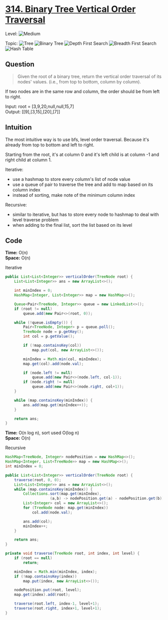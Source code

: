 # [314. Binary Tree Vertical Order Traversal](https://leetcode.com/problems/binary-tree-vertical-order-traversal/)

Level:
![Medium](https://img.shields.io/badge/-Medium-ff8000)

Topic:
![Tree](https://img.shields.io/badge/-Tree-70db70)
![Binary Tree](https://img.shields.io/badge/-Binary_Tree-5cd65c)
![Depth First Search](https://img.shields.io/badge/-Depth_First_Search-47d147)
![Breadth First Search](https://img.shields.io/badge/-Breadth_First_Search-33cc33)
![Hash Table](https://img.shields.io/badge/-Hash_Table-0073e6)

## Question

> Given the root of a binary tree, return the vertical order traversal of its nodes' values. (i.e., from top to bottom, column by column).

If two nodes are in the same row and column, the order should be from left to right.

Input: root = [3,9,20,null,null,15,7]  
Output: [[9],[3,15],[20],[7]]

## Intuition

The most intuitive way is to use bfs, level order traversal. Because it's already from top to bottom and left to right.

Starting from the root, it's at column 0 and it's left child is at column -1 and right child at column 1.

Iterative:

- use a hashmap to store every column's list of node value
- use a queue of pair to traverse the tree and add to map based on its column index
- instead of sorting, make note of the minimum column index

Recursive:

- similar to iterative, but has to store every node to hashmap to deal with level traverse problem
- when adding to the final list, sort the list based on its level

## Code

**Time:** O(n)  
**Space:** O(n)

Iterative

```java
public List<List<Integer>> verticalOrder(TreeNode root) {
    List<List<Integer>> ans = new ArrayList<>();

    int minIndex = 0;
    HashMap<Integer, List<Integer>> map = new HashMap<>();

    Queue<Pair<TreeNode, Integer>> queue = new LinkedList<>();
    if (root != null)
        queue.add(new Pair<>(root, 0));

    while (!queue.isEmpty()) {
        Pair<TreeNode, Integer> p = queue.poll();
        TreeNode node = p.getKey();
        int col = p.getValue();

        if (!map.containsKey(col))
            map.put(col, new ArrayList<>());

        minIndex = Math.min(col, minIndex);
        map.get(col).add(node.val);

        if (node.left != null)
            queue.add(new Pair<>(node.left, col-1));
        if (node.right != null)
            queue.add(new Pair<>(node.right, col+1));
    }

    while (map.containsKey(minIndex)) {
        ans.add(map.get(minIndex++));
    }

    return ans;
}
```

**Time:** O(n log n), sort used O(log n)  
**Space:** O(n)

Recursive

```java
HashMap<TreeNode, Integer> nodePosition = new HashMap<>();
HashMap<Integer, List<TreeNode>> map = new HashMap<>();
int minIndex = 0;

public List<List<Integer>> verticalOrder(TreeNode root) {
    traverse(root, 0, 0);
    List<List<Integer>> ans = new ArrayList<>();
    while (map.containsKey(minIndex)) {
        Collections.sort(map.get(minIndex),
                    (a,b) -> nodePosition.get(a) - nodePosition.get(b));
        List<Integer> col = new ArrayList<>();
        for (TreeNode node: map.get(minIndex))
            col.add(node.val);

        ans.add(col);
        minIndex++;
    }

    return ans;
}

private void traverse(TreeNode root, int index, int level) {
    if (root == null)
        return;

    minIndex = Math.min(minIndex, index);
    if (!map.containsKey(index))
        map.put(index, new ArrayList<>());

    nodePosition.put(root, level);
    map.get(index).add(root);

    traverse(root.left, index-1, level+1);
    traverse(root.right, index+1, level+1);
}
```
